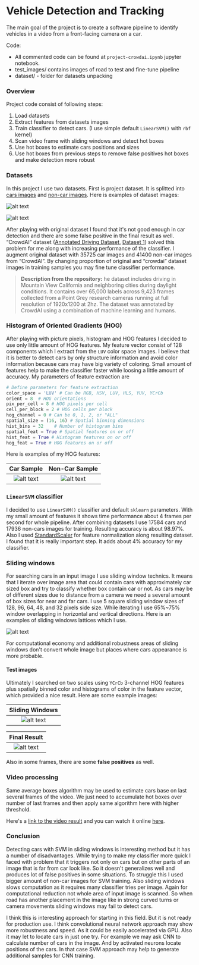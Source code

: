 # Vehicle Detection and Tracking

[//]: #	"Image References"
[image1]: ./res/car_samples.png
[image2]: ./res/noncar_samples.png
[image3]: ./res/sample_hog_car.png
[image4]: ./res/sample_hog_noncar.png
[image5]: ./res/sliding_wins.png
[image6]: ./res/sample_sliding_wins.png
[image7]: ./res/sample_final_result.png

The main goal of the project is to create a software pipeline to identify vehicles in a video from a front-facing camera on a car.

Code:
- All commented code can be found at `project-crowdai.ipynb` jupyter notebook.
- test_images/ contains images of road to test and fine-tune pipeline
- dataset/ - folder for datasets unpacking

### Overview

Project code consist of following steps:

1. Load datasets
2. Extract features from datasets images
3. Train classifier to detect cars. (I use simple default `LinearSVM()` with `rbf` kernel)
4. Scan video frame with sliding windows and detect hot boxes
5. Use hot boxes to estimate cars positions and sizes
6. Use hot boxes from previous steps to remove false positives hot boxes and make detection more robust

### Datasets

In this project I use two datasets. First is project dataset. It is splitted into [cars images](https://s3.amazonaws.com/udacity-sdc/Vehicle_Tracking/vehicles.zip) and [non-car images](https://s3.amazonaws.com/udacity-sdc/Vehicle_Tracking/non-vehicles.zip). Here is examples of dataset images:

![alt text][image1]

![alt text][image2]

After playing with original dataset I found that it's not good enough in car detection and there are some false positive in the final result as well. “CrowdAI” dataset ([Annotated Driving Dataset](https://github.com/udacity/self-driving-car/tree/master/annotations#annotated-driving-dataset), [Dataset 1](https://github.com/udacity/self-driving-car/tree/master/annotations#dataset-1)) solved this problem for me along with increasing performance of the classifier. I augment original dataset with 35725 car images and 41400 non-car images from “CrowdAI”. By changing proportion of original and  “crowdai” dataset images in training samples you may fine tune classifier performance.

> **Description from the repository:**
> he dataset includes driving in Mountain View California and neighboring cities during daylight conditions. It contains over 65,000 labels across 9,423 frames collected from a Point Grey research cameras running at full resolution of 1920x1200 at 2hz. The dataset was annotated by CrowdAI using a combination of machine learning and humans.

### Histogram of Oriented Gradients (HOG)

After playing with picture pixels, histogram and HOG features I decided to use only little amount of HOG features. My feature vector consist of 128 components which I extract from the `LUV` color space images. I believe that it is better to detect cars by only structure information and avoid color information because cars may have big variety of coloring. Small amount of features help to make the classifier faster while loosing a little amount of accuracy. My parameters of feature extraction are

```python
# Define parameters for feature extraction
color_space = 'LUV' # Can be RGB, HSV, LUV, HLS, YUV, YCrCb
orient = 8  # HOG orientations
pix_per_cell = 8 # HOG pixels per cell
cell_per_block = 2 # HOG cells per block
hog_channel = 0 # Can be 0, 1, 2, or "ALL"
spatial_size = (16, 16) # Spatial binning dimensions
hist_bins = 32    # Number of histogram bins
spatial_feat = True # Spatial features on or off
hist_feat = True # Histogram features on or off
hog_feat = True # HOG features on or off
```

Here is examples of my HOG features:

|     Car Sample      |   Non-Car Sample    |
| :-----------------: | :-----------------: |
| ![alt text][image3] | ![alt text][image4] |

### `LinearSVM` classifier

I decided to use `LinearSVM()` classifier and default `sklearn` parameters. With my small amount of features it shows time performance about 4 frames per second for whole pipeline. After combining datasets I use 17584 cars and 17936 non-cars images for training. Resulting accuracy is about 98.97%. Also I used [StandardScaler](http://scikit-learn.org/stable/modules/generated/sklearn.preprocessing.StandardScaler.html) for feature normalization along resulting dataset. I found that it is really important step. It adds about 4% accuracy for my classifier.

### Sliding windows

For searching cars in an input image I use sliding window technics. It means that I iterate over image area that could contain cars with approximately car sized box and try to classify whether box contain car or not. As cars may be of different sizes due to distance from a camera we need a several amount of box sizes for near and far cars. I use 5 square sliding window sizes of 128, 96, 64, 48, and 32 pixels side size. While iterating I use 65%~75% window overlapping in horizontal and vertical directions. Here is an examples of sliding windows lattices which I use. 

![alt text][image5]

For computational economy and additional robustness areas of sliding windows don't convert whole image but places where cars appearance is more probable.

#### Test images

Ultimately I searched on two scales using `YCrCb` 3-channel HOG features plus spatially binned color and histograms of color in the feature vector, which provided a nice result. Here are some example images:

|   Sliding Windows   |
| :-----------------: |
| ![alt text][image6] |

|    Final Result     |
| :-----------------: |
| ![alt text][image7] |

Also in some frames, there are some **false positives** as well.

### Video processing

Same average boxes algorithm may be used to estimate cars base on last several frames of the video. We just need to accumulate hot boxes over number of last frames and then apply same algorithm here with higher threshold. 

Here's a [link to the video result](/output) and you can watch it online [here]().

### Conclusion

Detecting cars with SVM in sliding windows is interesting method but it has a number of disadvantages. While trying to make my classifier more quick I faced with problem that it triggers not only on cars but on other parts of an image that is far from car look like. So it doesn't generalizes well and produces lot of false positives in some situations. To struggle this I used bigger amount of non-car images for SVM training. Also sliding windows slows computation as it requires many classifier tries per image. Again for computational reduction not whole area of input image is scanned. So when road has another placement in the image like in strong curved turns or camera movements sliding windows may fail to detect cars.

I think this is interesting approach for starting in this field. But it is not ready for production use. I think convolutional neural network approach may show more robustness and speed. As it could be easily accelerated via GPU. Also it may let to locate cars in just one try. For example we may ask CNN to calculate number of cars in the image. And by activated neurons locate positions of the cars. In that case SVM approach may help to generate additional samples for CNN training.

